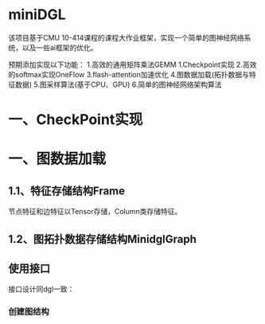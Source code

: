 # miniDGL
该项目基于CMU 10-414课程的课程大作业框架，实现一个简单的图神经网络系统，以及一些ai框架的优化。

预期添加实现以下功能：
1.高效的通用矩阵乘法GEMM
1.Checkpoint实现
2.高效的softmax实现OneFlow
3.flash-attention加速优化
4.图数据加载(拓扑数据与特征数据)
5.图采样算法(基于CPU、GPU)
6.简单的图神经网络架构算法
# 一、CheckPoint实现

# 一、图数据加载


## 1.1、特征存储结构Frame
节点特征和边特征以Tensor存储，Column类存储特征。

## 1.2、图拓扑数据存储结构MinidglGraph














## 使用接口
接口设计同dgl一致：
### 创建图结构


